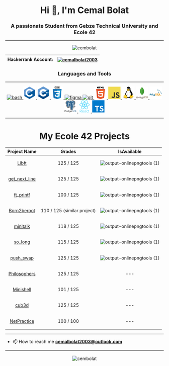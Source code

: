 <h1 align="center">Hi 👋, I'm Cemal Bolat</h1>
<h3 align="center">A passionate Student from Gebze Technical University and Ecole 42</h3>
<hr>
<p align="center"> <img src="https://komarev.com/ghpvc/?username=cembolat&label=Profile%20views&color=0e75b6&style=flat" alt="cembolat" /> </p>

<div align="center">
    
| Hackerrank Account: | <a href="https://www.hackerrank.com/cemalbolat2003"><img align="center" src="https://raw.githubusercontent.com/rahuldkjain/github-profile-readme-generator/master/src/images/icons/Social/hackerrank.svg" alt="cemalbolat2003" height="30" width="40" /></a> |
|----------------------|-----------------------------------------------------------------------------------------------------------------|


</div>

<h3 align="center">Languages and Tools</h3>
<hr>
<p align="center"> <a href="https://www.gnu.org/software/bash/" target="_blank" rel="noreferrer"> <img src="https://www.vectorlogo.zone/logos/gnu_bash/gnu_bash-icon.svg" alt="bash" width="40" height="40"/> </a> <a href="https://www.cprogramming.com/" target="_blank" rel="noreferrer"> <img src="https://raw.githubusercontent.com/devicons/devicon/master/icons/c/c-original.svg" alt="c" width="40" height="40"/> </a> <a href="https://www.w3schools.com/cpp/" target="_blank" rel="noreferrer"> <img src="https://raw.githubusercontent.com/devicons/devicon/master/icons/cplusplus/cplusplus-original.svg" alt="cplusplus" width="40" height="40"/> </a> <a href="https://www.w3schools.com/css/" target="_blank" rel="noreferrer"> <img src="https://raw.githubusercontent.com/devicons/devicon/master/icons/css3/css3-original-wordmark.svg" alt="css3" width="40" height="40"/> </a> <a href="https://www.figma.com/" target="_blank" rel="noreferrer"> <img src="https://www.vectorlogo.zone/logos/figma/figma-icon.svg" alt="figma" width="40" height="40"/> </a> <a href="https://git-scm.com/" target="_blank" rel="noreferrer"> <img src="https://www.vectorlogo.zone/logos/git-scm/git-scm-icon.svg" alt="git" width="40" height="40"/> </a> <a href="https://www.w3.org/html/" target="_blank" rel="noreferrer"> <img src="https://raw.githubusercontent.com/devicons/devicon/master/icons/html5/html5-original-wordmark.svg" alt="html5" width="40" height="40"/> </a> <a href="https://developer.mozilla.org/en-US/docs/Web/JavaScript" target="_blank" rel="noreferrer"> <img src="https://raw.githubusercontent.com/devicons/devicon/master/icons/javascript/javascript-original.svg" alt="javascript" width="40" height="40"/> </a> <a href="https://www.linux.org/" target="_blank" rel="noreferrer"> <img src="https://raw.githubusercontent.com/devicons/devicon/master/icons/linux/linux-original.svg" alt="linux" width="40" height="40"/> </a> <a href="https://www.mongodb.com/" target="_blank" rel="noreferrer"> <img src="https://raw.githubusercontent.com/devicons/devicon/master/icons/mongodb/mongodb-original-wordmark.svg" alt="mongodb" width="40" height="40"/> </a> <a href="https://www.mysql.com/" target="_blank" rel="noreferrer"> <img src="https://raw.githubusercontent.com/devicons/devicon/master/icons/mysql/mysql-original-wordmark.svg" alt="mysql" width="40" height="40"/> </a> <a href="https://www.postgresql.org" target="_blank" rel="noreferrer"> <img src="https://raw.githubusercontent.com/devicons/devicon/master/icons/postgresql/postgresql-original-wordmark.svg" alt="postgresql" width="40" height="40"/> </a> <a href="https://reactjs.org/" target="_blank" rel="noreferrer"> <img src="https://raw.githubusercontent.com/devicons/devicon/master/icons/react/react-original-wordmark.svg" alt="react" width="40" height="40"/> </a> <a href="https://www.typescriptlang.org/" target="_blank" rel="noreferrer"> <img src="https://raw.githubusercontent.com/devicons/devicon/master/icons/typescript/typescript-original.svg" alt="typescript" width="40" height="40"/> </a> </p>

<hr>

<div align="center">


# My Ecole 42 Projects

| Project Name                   | Grades | IsAvailable |
| :----------------------------- | :-------:| :---------:  |
| <p align="center">[Libft](https://github.com/CemBOLAT/libft)</p>        |  125 / 125  | ![output-onlinepngtools (1)](https://github.com/CemBOLAT/CemBOLAT/assets/103999323/693bcf6b-1a9f-4abd-9647-ca1f9e71460f) |
| <p align="center">[get_next_line](https://github.com/CemBOLAT/get-next-line)</p>  | 125 / 125  |  ![output-onlinepngtools (1)](https://github.com/CemBOLAT/CemBOLAT/assets/103999323/693bcf6b-1a9f-4abd-9647-ca1f9e71460f)           |
| <p align="center">[ft_printf](https://github.com/CemBOLAT/printf)</p>    | 100 / 125 |  ![output-onlinepngtools (1)](https://github.com/CemBOLAT/CemBOLAT/assets/103999323/693bcf6b-1a9f-4abd-9647-ca1f9e71460f)           |
| <p align="center">[Born2beroot](https://github.com/CemBOLAT/oyk2023)</p>| 110 / 125 (similar project) |  ![output-onlinepngtools (1)](https://github.com/CemBOLAT/CemBOLAT/assets/103999323/693bcf6b-1a9f-4abd-9647-ca1f9e71460f)        |
| <p align="center">[minitalk](https://github.com/CemBOLAT/Minitalk)</p>  | 118 / 125 |  ![output-onlinepngtools (1)](https://github.com/CemBOLAT/CemBOLAT/assets/103999323/693bcf6b-1a9f-4abd-9647-ca1f9e71460f)           |
| <p align="center">[so_long](https://github.com/CemBOLAT/so_long)</p>    | 115 / 125 |  ![output-onlinepngtools (1)](https://github.com/CemBOLAT/CemBOLAT/assets/103999323/693bcf6b-1a9f-4abd-9647-ca1f9e71460f)           |
| <p align="center">[push_swap](https://github.com/CemBOLAT/push_swap)</p>| 125 / 125  |  ![output-onlinepngtools (1)](https://github.com/CemBOLAT/CemBOLAT/assets/103999323/693bcf6b-1a9f-4abd-9647-ca1f9e71460f)           |
| <p align="center">[Philosophers](link_to_philosophers)</p>| 125 / 125  | ---     |
| <p align="center">[Minishell](link_to_minishell)</p>| 101 / 125  | ---           |
| <p align="center">[cub3d](link_to_cub3d)</p>        | 125 / 125 | ---          |
| <p align="center">[NetPractice](link_to_netpractice)</p>| 100 / 100  | ---       |


</div>

<hr>

- 📫 How to reach me **cemalbolat2003@outlook.com**

<hr>
<p align="center"><img align="center" src="https://github-readme-stats.vercel.app/api/top-langs?username=cembolat&show_icons=true&theme=dark&locale=en&layout=compact" alt="cembolat" /></p>

